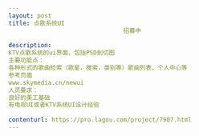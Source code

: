 ```yaml
---                
layout: post       
title: 点歌系统UI
                                招募中
           
description: 
KTV点歌系统的ui界面，包括PSD到切图
主要功能点：
各种形式的歌曲检索（歌星，搜索，类别等）歌曲列表，个人中心等
参考页面
www.skymedia.cn/newui
人员要求：
良好的美工基础
有电视UI或者KTV系统UI设计经验
     
contenturl: https://pro.lagou.com/project/7907.html      
---                 
```

